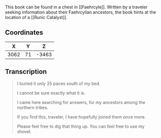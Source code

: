  

This book can be found in a chest in [[Faehrcyle]]. Written by a traveler seeking information about their Faehrcylian ancestors, the book hints at the location of a [[Runic Catalyst]].

## Coordinates
| **X** | **Y** | **Z** |
| :---: | :---: | :---: |
| 3062  |  71   | -3463 |

## Transcription
> I buried it only 25 paces south of my bed.
>
> I cannot be sure exactly what it is.
>
> I came here searching for answers, for my ancestors among the northern tribes.
>
> If you find this, traveler, I have hopefully joined them once more.
>
> Please feel free to dig that thing up. You can feel free to use my shovel.

